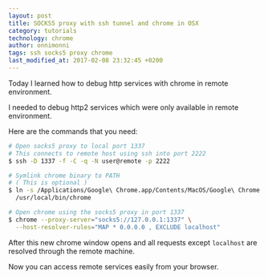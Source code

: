 ```yaml
---
layout: post
title: SOCKS5 proxy with ssh tunnel and chrome in OSX
category: tutorials
technology: chrome
author: onnimonni
tags: ssh socks5 proxy chrome
last_modified_at: 2017-02-08 23:32:45 +0200
---
```


Today I learned how to debug http services with chrome in remote environment.

I needed to debug http2 services which were only available in remote environment.

Here are the commands that you need:
```bash
# Open socks5 proxy to local port 1337
# This connects to remote host using ssh into port 2222
$ ssh -D 1337 -f -C -q -N user@remote -p 2222

# Symlink chrome binary to PATH
# ( This is optional )
$ ln -s /Applications/Google\ Chrome.app/Contents/MacOS/Google\ Chrome \
  /usr/local/bin/chrome

# Open chrome using the socks5 proxy in port 1337
$ chrome --proxy-server="socks5://127.0.0.1:1337" \
  --host-resolver-rules="MAP * 0.0.0.0 , EXCLUDE localhost"
```

After this new chrome window opens and all requests except `localhost` are resolved through the remote machine.

Now you can access remote services easily from your browser.
